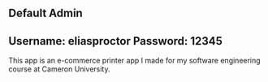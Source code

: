 Default Admin
----------------------
Username: eliasproctor
Password: 12345
----------------------
This app is an e-commerce printer app I made for my software engineering course at Cameron University. 
